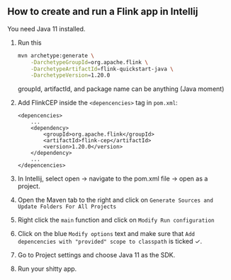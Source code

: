 ## How to create and run a Flink app in Intellij

You need Java 11 installed.

1. Run this
    ```bash
    mvn archetype:generate \
        -DarchetypeGroupId=org.apache.flink \
        -DarchetypeArtifactId=flink-quickstart-java \
        -DarchetypeVersion=1.20.0
    ```

    groupId, artifactId, and package name can be anything (Java moment)
2. Add FlinkCEP inside the `<depencencies>` tag in `pom.xml`:
    ```
    <depencencies>
        ...
        <dependency>
            <groupId>org.apache.flink</groupId>
            <artifactId>flink-cep</artifactId>
            <version>1.20.0</version>
        </dependency>
        ...
    </depencencies>
    ```
3. In Intellij, select open -> navigate to the pom.xml file -> open as a project.
4. Open the Maven tab to the right and click on `Generate Sources and Update Folders For All Projects`
5. Right click the `main` function and click on `Modify Run configuration`
6. Click on the blue `Modify options` text and make sure that `Add depencencies with "provided" scope to classpath` is ticked ✓.
7. Go to Project settings and choose Java 11 as the SDK.
8. Run your shitty app.
